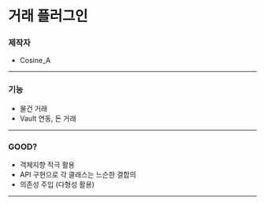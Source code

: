 # 거래 플러그인

### 제작자
+ Cosine_A

---

### 기능

* 물건 거래
* Vault 연동, 돈 거래

---

### GOOD?

* 객체지향 적극 활용
* API 구현으로 각 클래스는 느슨한 결합의 
* 의존성 주입 (다형성 활용)

---
